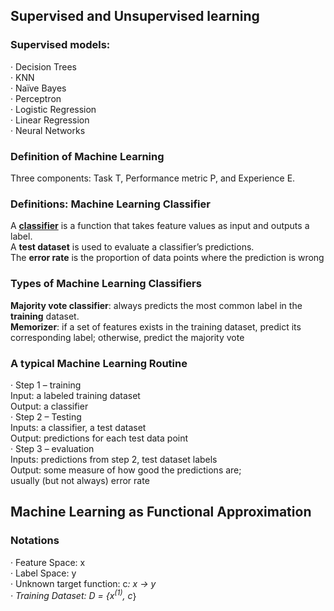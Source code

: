
## Supervised and Unsupervised learning
### Supervised models:<br>
· Decision Trees<br>
· KNN<br>
· Naïve Bayes<br>
· Perceptron<br>
· Logistic Regression<br>
· Linear Regression<br>
· Neural Networks<br>

### Definition of Machine Learning
Three components: Task T, Performance metric P, and Experience E.

### Definitions: Machine Learning Classifier
A <ins>**classifier**</ins> is a function that takes feature values as input and outputs a label. <br>
A **test dataset** is used to evaluate a classifier’s predictions. <br>
The **error rate** is the proportion of data points where the prediction is wrong <br>

### Types of Machine Learning Classifiers
**Majority vote classifier**: always predicts the most common label in the **training** dataset. <br>
**Memorizer**: if a set of features exists in the training dataset, predict its corresponding label; otherwise, predict the majority vote <br>

### A typical Machine Learning Routine
· Step 1 – training<br>
    Input: a labeled training dataset <br>
    Output: a classifier<br>
· Step 2 – Testing<br>
    Inputs: a classifier, a test dataset<br>
    Output: predictions for each test data point<br>
· Step 3 – evaluation<br>
    Inputs: predictions from step 2, test dataset labels<br>
    Output: some measure of how good the predictions are;<br>
    usually (but not always) error rate<br>

## Machine Learning as Functional Approximation
### Notations
· Feature Space: x<br>
· Label Space: y<br>
· Unknown target function: c<sup>*</sup>: x -> y<br>
· Training Dataset: D = {x<sup>(1)</sup>, c<sup>*</sup>}
